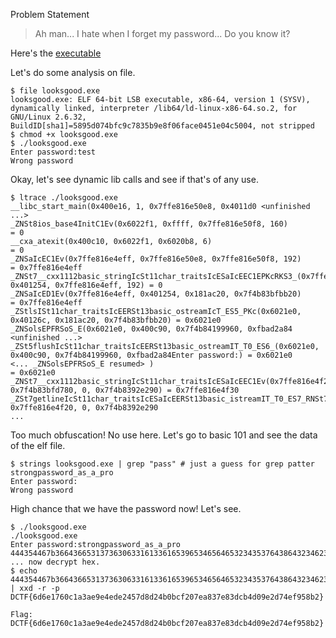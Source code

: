 Problem Statement
> Ah man... I hate when I forget my password... Do you know it?

Here's the [executable](https://drive.google.com/open?id=0BzEeBAqEX505ODR4Tm1zSmhRMDA)

Let's do some analysis on file.
```
$ file looksgood.exe
looksgood.exe: ELF 64-bit LSB executable, x86-64, version 1 (SYSV), dynamically linked, interpreter /lib64/ld-linux-x86-64.so.2, for GNU/Linux 2.6.32, BuildID[sha1]=5895d074bfc9c7835b9e8f06face0451e04c5004, not stripped
$ chmod +x looksgood.exe
$ ./looksgood.exe
Enter password:test
Wrong password
```

Okay, let's see dynamic lib calls and see if that's of any use.
```
$ ltrace ./looksgood.exe
__libc_start_main(0x400e16, 1, 0x7ffe816e50e8, 0x4011d0 <unfinished ...>
_ZNSt8ios_base4InitC1Ev(0x6022f1, 0xffff, 0x7ffe816e50f8, 160)                              = 0
__cxa_atexit(0x400c10, 0x6022f1, 0x6020b8, 6)                                               = 0
_ZNSaIcEC1Ev(0x7ffe816e4eff, 0x7ffe816e50e8, 0x7ffe816e50f8, 192)                           = 0x7ffe816e4eff
_ZNSt7__cxx1112basic_stringIcSt11char_traitsIcESaIcEEC1EPKcRKS3_(0x7ffe816e4f00, 0x401254, 0x7ffe816e4eff, 192) = 0
_ZNSaIcED1Ev(0x7ffe816e4eff, 0x401254, 0x181ac20, 0x7f4b83bfbb20)                           = 0x7ffe816e4eff
_ZStlsISt11char_traitsIcEERSt13basic_ostreamIcT_ES5_PKc(0x6021e0, 0x40126c, 0x181ac20, 0x7f4b83bfbb20) = 0x6021e0
_ZNSolsEPFRSoS_E(0x6021e0, 0x400c90, 0x7f4b84199960, 0xfbad2a84 <unfinished ...>
_ZSt5flushIcSt11char_traitsIcEERSt13basic_ostreamIT_T0_ES6_(0x6021e0, 0x400c90, 0x7f4b84199960, 0xfbad2a84Enter password:) = 0x6021e0
<... _ZNSolsEPFRSoS_E resumed> )                                                            = 0x6021e0
_ZNSt7__cxx1112basic_stringIcSt11char_traitsIcESaIcEEC1Ev(0x7ffe816e4f20, 0x7f4b83bfd780, 0, 0x7f4b8392e290) = 0x7ffe816e4f30
_ZSt7getlineIcSt11char_traitsIcESaIcEERSt13basic_istreamIT_T0_ES7_RNSt7__cxx1112basic_stringIS4_S5_T1_EE(0x6020c0, 0x7ffe816e4f20, 0, 0x7f4b8392e290
...
```

Too much obfuscation! No use here. Let's go to basic 101 and see the data of the elf file.
```
$ strings looksgood.exe | grep "pass" # just a guess for grep patter
strongpassword_as_a_pro
Enter password:
Wrong password
```

High chance that we have the password now! Let's see.
```
$ ./looksgood.exe
./looksgood.exe 
Enter password:strongpassword_as_a_pro
444354467b366436653137363063316133616539653465646532343537643864323462306263663230376561383337653833646362346430396532643734656639353862327d ... now decrypt hex.
$ echo 444354467b366436653137363063316133616539653465646532343537643864323462306263663230376561383337653833646362346430396532643734656639353862327d | xxd -r -p
DCTF{6d6e1760c1a3ae9e4ede2457d8d24b0bcf207ea837e83dcb4d09e2d74ef958b2}
```

`Flag: DCTF{6d6e1760c1a3ae9e4ede2457d8d24b0bcf207ea837e83dcb4d09e2d74ef958b2}`
